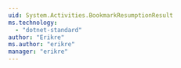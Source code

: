 ```yaml
---
uid: System.Activities.BookmarkResumptionResult
ms.technology: 
  - "dotnet-standard"
author: "Erikre"
ms.author: "erikre"
manager: "erikre"
---
```


